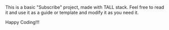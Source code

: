 This is a basic "Subscribe" project, made with TALL stack.
Feel free to read it and use it as a guide or template and modify it as you need it.

Happy Coding!!!
